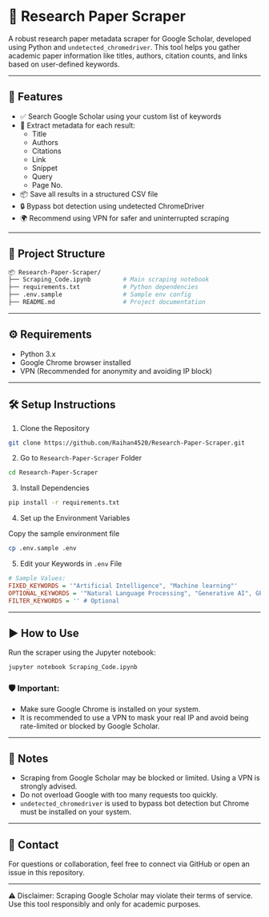 # 🧠 Research Paper Scraper

A robust research paper metadata scraper for Google Scholar, developed using Python and `undetected_chromedriver`. This tool helps you gather academic paper information like titles, authors, citation counts, and links based on user-defined keywords.

---

## 🚀 Features

- ✅ Search Google Scholar using your custom list of keywords
- 📄 Extract metadata for each result:
  - Title
  - Authors
  - Citations
  - Link
  - Snippet
  - Query
  - Page No.
- 📦 Save all results in a structured CSV file
- 🔒 Bypass bot detection using undetected ChromeDriver
- 🌍 Recommend using VPN for safer and uninterrupted scraping

---

## 📂 Project Structure

``` bash
📦 Research-Paper-Scraper/
├── Scraping_Code.ipynb         # Main scraping notebook
├── requirements.txt            # Python dependencies
├── .env.sample                 # Sample env config
├── README.md                   # Project documentation
```

---

## ⚙️ Requirements

- Python 3.x
- Google Chrome browser installed
- VPN (Recommended for anonymity and avoiding IP block)

---

## 🛠️ Setup Instructions

1. Clone the Repository
```bash
git clone https://github.com/Raihan4520/Research-Paper-Scraper.git
```
2. Go to `Research-Paper-Scraper` Folder
```bash
cd Research-Paper-Scraper
```
3. Install Dependencies
```bash
pip install -r requirements.txt
```
4. Set up the Environment Variables

Copy the sample environment file
```bash
cp .env.sample .env
```
5. Edit your Keywords in `.env` File
```ini
# Sample Values:
FIXED_KEYWORDS = '"Artificial Intelligence", "Machine learning"'
OPTIONAL_KEYWORDS = '"Natural Language Processing", "Generative AI", GPT, Chatbot, "Conversational AI"'
FILTER_KEYWORDS = '' # Optional
```

---

## ▶️ How to Use

Run the scraper using the Jupyter notebook:
```bash
jupyter notebook Scraping_Code.ipynb
```

### 🛡️ Important:

- Make sure Google Chrome is installed on your system.
- It is recommended to use a VPN to mask your real IP and avoid being rate-limited or blocked by Google Scholar.

---

## 📌 Notes

- Scraping from Google Scholar may be blocked or limited. Using a VPN is strongly advised.
- Do not overload Google with too many requests too quickly.
- `undetected_chromedriver` is used to bypass bot detection but Chrome must be installed on your system.

---

## 👋 Contact

For questions or collaboration, feel free to connect via GitHub or open an issue in this repository.

---

⚠️ Disclaimer: Scraping Google Scholar may violate their terms of service. Use this tool responsibly and only for academic purposes.
